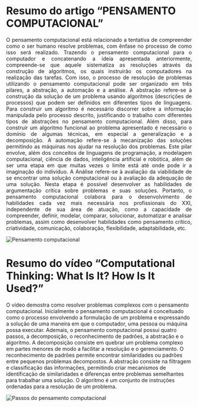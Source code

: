 # Resumo do artigo “PENSAMENTO COMPUTACIONAL”

<div style="text-align: justify"> O pensamento computacional está relacionado a tentativa de compreender como o ser humano resolve problemas, com ênfase no processo de como isso será realizado. Trazendo o pensamento computacional para o computador e concatenando a ideia apresentada anteriormente, compreende-se que aquele sistematiza as resoluções através da construção de algoritmos, os quais instruirão os computadores na realização das tarefas. Com isso, o processo de resolução de problemas utilizando o pensamento computacional pode ser organizado em três pilares, a abstração, a automação e a análise. 
A abstração refere-se à construção da solução de um problema usando algoritmos (descrições de processos) que podem ser definidos em diferentes tipos de linguagens. Para construir um algoritmo é necessário discorrer sobre a informação manipulada pelo processo descrito, justificando o trabalho com diferentes tipos de abstrações no pensamento computacional. Além disso, para construir um algoritmo funcional ao problema apresentado é necessário o domínio de algumas técnicas, em especial a generalização e a decomposição. 
A automação refere-se à mecanização das soluções permitindo as máquinas nos ajudar na resolução dos problemas. Este pilar envolve, além dos conceitos de linguagens de programação, a modelagem computacional, ciência de dados, inteligência artificial e robótica, além de ser uma etapa em que muitas vezes o limite está até onde pode ir a imaginação do indivíduo. 
A Análise refere-se à avaliação da viabilidade de se encontrar uma solução computacional ou à avaliação da adequação de uma solução. Nesta etapa é possível desenvolver as habilidades de argumentação crítica sobre problemas e suas soluções. 
Portanto, o pensamento computacional colabora para o desenvolvimento de habilidades cada vez mais necessária nos profissionais do XXI, independente de sua área de atuação, como a capacidade de compreender, definir, modelar, comparar, solucionar, automatizar e analisar problemas, assim como desenvolver habilidades como pensamento crítico, criatividade, comunicação, colaboração, flexibilidade, adaptabilidade, etc. </div>


![Pensamento computacional](https://computacaonaescola.com.br/wp-content/uploads/2017/07/cropped-pensamentoComputacional-2.png)


# Resumo do vídeo “Computational Thinking: What Is It? How Is It Used?”

O vídeo demostra como resolver problemas complexos com o pensamento computacional. Inicialmente o pensamento computacional é conceituado como o processo envolvendo a formulação de um problema e expressando a solução de uma maneira em que o computador, uma pessoa ou máquina possa executar. 
Ademais, o pensamento computacional possui quatro passos, a decomposição, o reconhecimento de padrões, a abstração e o algoritmo.
A decomposição consiste em quebrar um problema complexo em partes menores de modo a facilitar a resolução e o gerenciamento.
O reconhecimento de padrões permite encontrar similaridades ou padrões entre pequenos problemas decompostos.
A abstração consiste na filtragem e classificação das informações, permitindo criar mecanismos de identificação de similaridades e diferenças entre problemas semelhantes para trabalhar uma solução.
O algoritmo é um conjunto de instruções ordenadas para a resolução de um problema.

![Passos do pensamento computacional](https://docplayer.com.br/docs-images/82/86764715/images/26-0.jpg)
